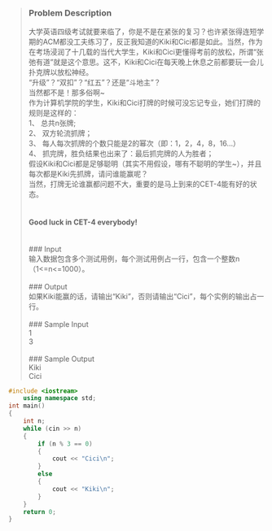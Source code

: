 >### Problem Description<br>
>大学英语四级考试就要来临了，你是不是在紧张的复习？也许紧张得连短学期的ACM都没工夫练习了，反正我知道的Kiki和Cici都是如此。当然，作为在考场浸润了十几载的当代大学生，Kiki和Cici更懂得考前的放松，所谓“张弛有道”就是这个意思。这不，Kiki和Cici在每天晚上休息之前都要玩一会儿扑克牌以放松神经。<br>
>“升级”？“双扣”？“红五”？还是“斗地主”？<br>
>当然都不是！那多俗啊~<br>
>作为计算机学院的学生，Kiki和Cici打牌的时候可没忘记专业，她们打牌的规则是这样的：<br>
>1、  总共n张牌;<br>
>2、  双方轮流抓牌；<br>
>3、  每人每次抓牌的个数只能是2的幂次（即：1，2，4，8，16…）<br>
>4、  抓完牌，胜负结果也出来了：最后抓完牌的人为胜者；<br>
>假设Kiki和Cici都是足够聪明（其实不用假设，哪有不聪明的学生~），并且每次都是Kiki先抓牌，请问谁能赢呢？<br>
>当然，打牌无论谁赢都问题不大，重要的是马上到来的CET-4能有好的状态。<br>
><br>
>#### Good luck in CET-4 everybody!<br>
> <br>
>### Input<br>
>输入数据包含多个测试用例，每个测试用例占一行，包含一个整数n（1<=n<=1000）。<br>
> <br>
>### Output<br>
>如果Kiki能赢的话，请输出“Kiki”，否则请输出“Cici”，每个实例的输出占一行。<br>
> <br>
>### Sample Input<br>
>1<br>
>3<br>
> <br>
>### Sample Output<br>
>Kiki<br>
>Cici<br>

```cpp
#include <iostream>
    using namespace std;
int main()
{
    int n;
    while (cin >> n)
    {
        if (n % 3 == 0)
        {
            cout << "Cici\n";
        }
        else
        {
            cout << "Kiki\n";
        }
    }
    return 0;
}
```
